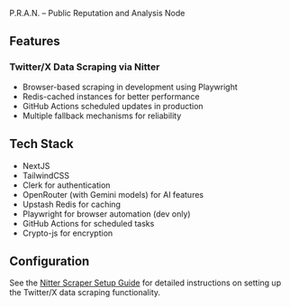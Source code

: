 P.R.A.N. – Public Reputation and Analysis Node

## Features

### Twitter/X Data Scraping via Nitter
- Browser-based scraping in development using Playwright
- Redis-cached instances for better performance 
- GitHub Actions scheduled updates in production
- Multiple fallback mechanisms for reliability

## Tech Stack

- NextJS
- TailwindCSS
- Clerk for authentication
- OpenRouter (with Gemini models) for AI features
- Upstash Redis for caching
- Playwright for browser automation (dev only)
- GitHub Actions for scheduled tasks
- Crypto-js for encryption

## Configuration

See the [Nitter Scraper Setup Guide](./docs/nitter-scraper-setup.md) for detailed instructions on setting up the Twitter/X data scraping functionality.

